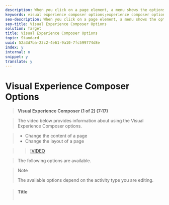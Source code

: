 ```yaml
---
description: When you click on a page element, a menu shows the options that are available for that element type.
keywords: visual experience composer options;experience composer options;experience options;edit text;edit html;edit text/html;edit background color;background color;insert element;edit link;link;visual experience composer link;edit css class;css class;swap offer;offer swap;swap image;image swap;remove item;item remove;hide item;item hide;rearrange;move element;element move;resize element;element resize;element;expand selection;navigate to this link;navigate link;link navigate;navigate;link;undo;redo;undo/redo
seo-description: When you click on a page element, a menu shows the options that are available for that element type.
seo-title: Visual Experience Composer Options
solution: Target
title: Visual Experience Composer Options
topic: Standard
uuid: 52a3d7ba-23c2-4e61-9a10-7fc599774d8e
index: y
internal: n
snippet: y
translate: y
---
```


# Visual Experience Composer Options


>**Visual Experience Composer (1 of 2) (7:17)** 

>The video below provides information about using the Visual Experience Composer options. 

>
>* Change the content of a page
>* Change the layout of a page


>>[!VIDEO](https://vimeo.com/2KUDgu6Mscg) 

>The following options are available. 


>>[!NOTE]
>>
>>The available options depend on the activity type you are editing.
>




>#### Title
>|   |  |
>|---|---|

